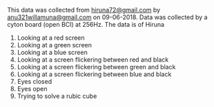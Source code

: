 This data was collected from hiruna72@gmail.com by anu321willamuna@gmail.com on 09-06-2018.
Data was collected by a cyton board (open BCI) at 256Hz.
The data is of Hiruna
1. Looking at a red screen
2. Looking at a green screen
3. Looking at a blue screen
4. Looking at a screen flickering between red and black
5. Looking at a screen flickering between green and black
6. Looking at a screen flickering between blue and black
7. Eyes closed
8. Eyes open
9. Trying to solve a rubic cube

